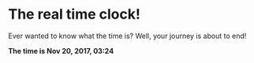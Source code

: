 # The real time clock!

Ever wanted to know what the time is? Well, your journey is about to end!

**The time is Nov 20, 2017, 03:24**